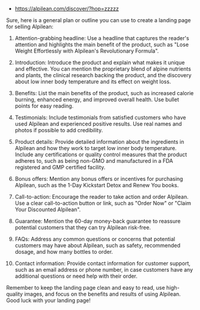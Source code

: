 - https://alpilean.com/discover/?hop=zzzzz

Sure, here is a general plan or outline you can use to create a landing page for selling Alpilean:

1. Attention-grabbing headline: Use a headline that captures the reader's attention and highlights the main benefit of the product, such as "Lose Weight Effortlessly with Alpilean's Revolutionary Formula".

2. Introduction: Introduce the product and explain what makes it unique and effective. You can mention the proprietary blend of alpine nutrients and plants, the clinical research backing the product, and the discovery about low inner body temperature and its effect on weight loss.

3. Benefits: List the main benefits of the product, such as increased calorie burning, enhanced energy, and improved overall health. Use bullet points for easy reading.

4. Testimonials: Include testimonials from satisfied customers who have used Alpilean and experienced positive results. Use real names and photos if possible to add credibility.

5. Product details: Provide detailed information about the ingredients in Alpilean and how they work to target low inner body temperature. Include any certifications or quality control measures that the product adheres to, such as being non-GMO and manufactured in a FDA registered and GMP certified facility.

6. Bonus offers: Mention any bonus offers or incentives for purchasing Alpilean, such as the 1-Day Kickstart Detox and Renew You books.

7. Call-to-action: Encourage the reader to take action and order Alpilean. Use a clear call-to-action button or link, such as "Order Now" or "Claim Your Discounted Alpilean".

8. Guarantee: Mention the 60-day money-back guarantee to reassure potential customers that they can try Alpilean risk-free.

9. FAQs: Address any common questions or concerns that potential customers may have about Alpilean, such as safety, recommended dosage, and how many bottles to order.

10. Contact information: Provide contact information for customer support, such as an email address or phone number, in case customers have any additional questions or need help with their order.

Remember to keep the landing page clean and easy to read, use high-quality images, and focus on the benefits and results of using Alpilean. Good luck with your landing page!